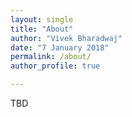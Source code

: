 ```yaml
---
layout: single
title: "About"
author: "Vivek Bharadwaj"
date: "7 January 2018"
permalink: /about/
author_profile: true

---
```


TBD